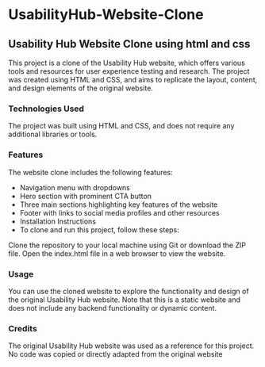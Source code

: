 # UsabilityHub-Website-Clone
 ## Usability Hub Website Clone using html and css
This project is a clone of the Usability Hub website, which offers various tools and resources for user experience testing and research. The project was created using HTML and CSS, and aims to replicate the layout, content, and design elements of the original website.

### Technologies Used 
The project was built using HTML and CSS, and does not require any additional libraries or tools.

### Features 
The website clone includes the following features:

- Navigation menu with dropdowns
- Hero section with prominent CTA button
- Three main sections highlighting key features of the website
- Footer with links to social media profiles and other resources
- Installation Instructions
- To clone and run this project, follow these steps:

Clone the repository to your local machine using Git or download the ZIP file.
Open the index.html file in a web browser to view the website.
### Usage
You can use the cloned website to explore the functionality and design of the original Usability Hub website. Note that this is a static website and does not include any backend functionality or dynamic content.

### Credits
The original Usability Hub website was used as a reference for this project. No code was copied or directly adapted from the original website
